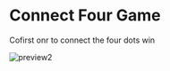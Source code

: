 # Connect Four Game

Cofirst onr to connect the four dots win

![preview2](https://user-images.githubusercontent.com/72241207/171063681-c4424443-5760-46a4-903e-13efde697f7e.gif)
